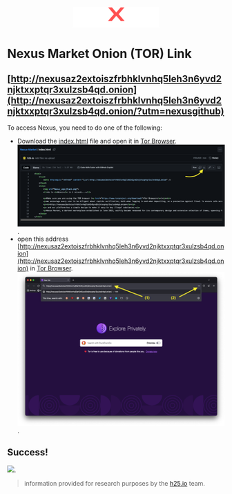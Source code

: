 <center>

<img src="Nexus_Logo.png" width="200">

</center>

# Nexus Market Onion (TOR) Link
## [http://nexusaz2extoiszfrbhklvnhq5leh3n6yvd2njktxxptqr3xulzsb4qd.onion](http://nexusaz2extoiszfrbhklvnhq5leh3n6yvd2njktxxptqr3xulzsb4qd.onion/?utm=nexusgithub)

To access Nexus, you need to do one of the following:
- Download the [index.html](index.html) file and open it in [Tor Browser](https://www.torproject.org/download/).
 <img src="Nexus_Link_index_html.png" width="800">.
- open this address [http://nexusaz2extoiszfrbhklvnhq5leh3n6yvd2njktxxptqr3xulzsb4qd.onion](http://nexusaz2extoiszfrbhklvnhq5leh3n6yvd2njktxxptqr3xulzsb4qd.onion) in [Tor Browser](https://www.torproject.org/download/).
 <img src="Nexus_Link_index_html_url.png" width="800">.

## Success!

 <img src="Nexus_index.html_products_p.png" width="800">.

> information provided for research purposes by the [h25.io](https://h25.io/dark-web/nexus-market/) team.
